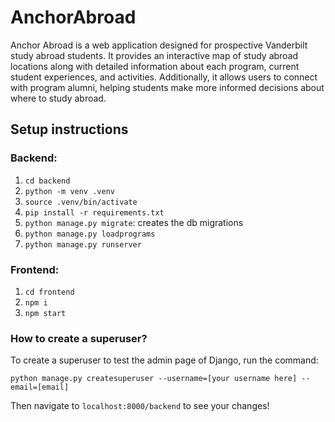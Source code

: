 # AnchorAbroad

Anchor Abroad is a web application designed for prospective Vanderbilt study abroad students. It provides an interactive map of study abroad locations along with detailed information about each program, current student experiences, and activities. Additionally, it allows users to connect with program alumni, helping students make more informed decisions about where to study abroad.

## Setup instructions

### Backend:
1) `cd backend`
2) `python -m venv .venv`
3) `source .venv/bin/activate`
4) `pip install -r requirements.txt`
5) `python manage.py migrate`: creates the db migrations 
6) `python manage.py loadprograms`
7) `python manage.py runserver`

### Frontend: 
1) `cd frontend`
2) `npm i`
3) `npm start`

### How to create a superuser?
To create a superuser to test the admin page of Django, run the command:
```
python manage.py createsuperuser --username=[your username here] --email=[email]
```
Then navigate to `localhost:8000/backend` to see your changes!
